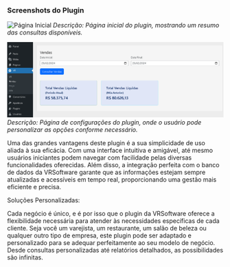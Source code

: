 ### Screenshots do Plugin

![Página Inicial](screenshots/inicial.png)
*Descrição: Página inicial do plugin, mostrando um resumo das consultas disponíveis.*

![Configurações](screenshots/preco.png)
*Descrição: Página de configurações do plugin, onde o usuário pode personalizar as opções conforme necessário.*

Uma das grandes vantagens deste plugin é a sua simplicidade de uso aliada à sua eficácia. Com uma interface intuitiva e amigável, até mesmo usuários iniciantes podem navegar com facilidade pelas diversas funcionalidades oferecidas. Além disso, a integração perfeita com o banco de dados da VRSoftware garante que as informações estejam sempre atualizadas e acessíveis em tempo real, proporcionando uma gestão mais eficiente e precisa.

Soluções Personalizadas:

Cada negócio é único, e é por isso que o plugin da VRSoftware oferece a flexibilidade necessária para atender às necessidades específicas de cada cliente. Seja você um varejista, um restaurante, um salão de beleza ou qualquer outro tipo de empresa, este plugin pode ser adaptado e personalizado para se adequar perfeitamente ao seu modelo de negócio. Desde consultas personalizadas até relatórios detalhados, as possibilidades são infinitas.
